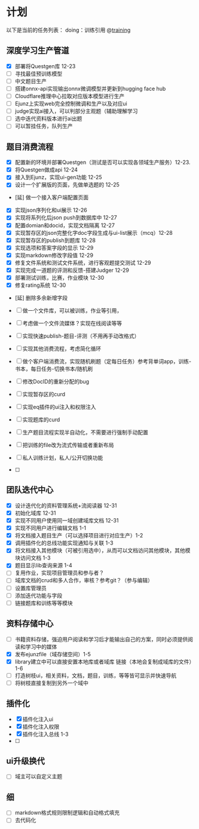 # 计划

以下是当前的任务列表：
doing：训练引用 @[training]()

## 深度学习生产管道
- [x] 部署将Questgen库 12-23
- [ ] 寻找最佳预训练模型
- [ ] 中文题目生产
- [ ] 搭建onnx-api实现输出onnx微调模型并更新到hugging face hub
- [ ] Cloudflare推理中心拉取对应版本模型进行生产
- [ ] Ejunz上实现web完全控制微调和生产以及对应ui
- [ ] judge实现ai接入，可以判部分主观题（辅助理解学习
- [ ] 选中迭代资料版本进行ai出题
- [ ] 可以暂挂任务，队列生产

## 题目消费流程
- [x] 配置新的环境并部署Questgen（测试是否可以实现各领域生产服务）12-23.
- [x] 将Questgen做成api 12-24
- [x] 接入到Ejunz，实现ui-gen功能 12-25
- [x] 设计一个扩展版的页面，先做单选题的 12-25
- [延] 做一个接入客户端配置页面
- [x] 实现json序列化和ui展示 12-26
- [x] 实现将系列化后json push到数据库中 12-27
- [x] 配置domian和docid，实现文档隔离 12-27
- [x] 实现暂存区的json完整化字doc字段生成与ui-list展示（mcq）12-28
- [x] 实现暂存区的publish到题库 12-28
- [x] 实现选项和答案字段的显示 12-29
- [x] 实现markdown修改字段值 12-29
- [x] 修复文件系统和测试文件系统，进行客观题提交测试 12-29
- [x] 实现完成一道题的评测和反馈-搭建Judger 12-29
- [x] 部署测试训练，比赛，作业模块 12-30
- [x] 修复rating系统 12-30
- [延] 删除多余新增字段
- [ ] 做一个文件库，可以被训练，作业等引用，
- [ ] 考虑做一个文件流媒体？实现在线阅读等等
- [ ] 实现快速publish-题目-评测（不用再手动改格式）

- [ ] 实现其他消费流程，考虑简化循环
- [ ] 做个客户端消费流，实现随机刷题（定每日任务）参考背单词app，训练-书本，每日任务-切换书本/随机刷
- [ ] 修改DocID的重新分配的bug
- [ ] 实现暂存区的curd 
- [ ] 实现eq插件的ui注入和权限注入
- [ ] 实现题库的curd
- [ ] 生产题目流程实现半自动化，不需要进行强制手动配置
- [ ] 把训练的file改为流式传输或者重新布局
- [ ] 私人训练计划，私人/公开切换功能
- [ ] 
## 团队迭代中心
- [x] 设计迭代化的资料管理系统+流阅读器 12-31
- [x] 初始化域库 12-31
- [x] 实现不同用户使用同一域创建域库文档 12-31
- [x] 实现不同用户进行编辑文档 1-1
- [x] 将文档接入题目生产（可以选择项目进行对应生产）1-2
- [x] 调用插件化的总线功能实现通知与关联 1-3
- [x] 将文档接入其他模块（可被引用选中），从而可以文档访问其他模块，其他模块访问文档 1-3
- [x] 题目显示lib查询来源 1-4
- [ ] 复用作业，实现项目管理员和参与者？
- [ ] 域库文档的crud和多人合作，审核？参考git？（参与编辑）
- [ ] 设置库管理员
- [ ] 添加迭代功能与字段
- [ ] 链接题库和训练等等模块

## 资料存储中心
- [ ] 书籍资料存储，强迫用户阅读和学习后才能输出自己的方案，同时必须提供阅读和学习中的媒体
- [x] 发布ejunzfile（域存储空间）1-5
- [x] library建立中可以直接安置本地库或者域库 链接（本地会复制成域库的文件）1-6
- [ ] 打造树枝ui，相关资料，文档，题目，训练，等等皆可显示并快速导航
- [ ] 将树枝直接复制到另外一个域中
        
## 插件化
- [x] 插件化注入ui
- [x] 插件化注入权限
- [x] 插件化注入总线 1-3
- [ ] 
## ui升级换代
- [ ] 域主可以自定义主题
## 细
- [ ] markdown格式规则限制逻辑和自动格式填充
- [ ] 去代码化
